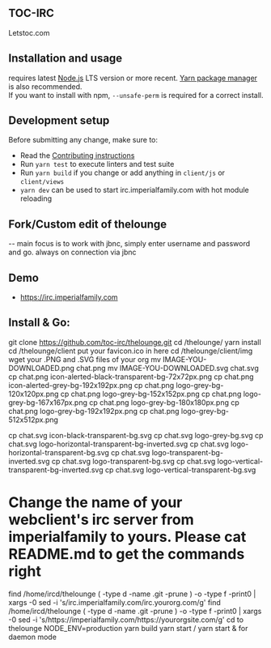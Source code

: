 ## TOC-IRC
Letstoc.com

## Installation and usage

requires latest [Node.js](https://nodejs.org/) LTS version or more recent.
[Yarn package manager](https://yarnpkg.com/) is also recommended.  
If you want to install with npm, `--unsafe-perm` is required for a correct install.

## Development setup

Before submitting any change, make sure to:

- Read the [Contributing instructions](https://github.com/thelounge/thelounge/blob/master/.github/CONTRIBUTING.md#contributing)
- Run `yarn test` to execute linters and test suite
- Run `yarn build` if you change or add anything in `client/js` or `client/views`
- `yarn dev` can be used to start irc.imperialfamily.com with hot module reloading

## Fork/Custom edit of thelounge
-- main focus is to work with jbnc, simply enter username and password and go. always on connection via jbnc
## Demo
- https://irc.imperialfamily.com

## Install & Go:
 git clone https://github.com/toc-irc/thelounge.git
 cd /thelounge/
 yarn install
 cd /thelounge/client
 put your favicon.ico in here
 cd /thelounge/client/img
 wget your .PNG and .SVG files of your org 
 mv IMAGE-YOU-DOWNLOADED.png chat.png
 mv IMAGE-YOU-DOWNLOADED.svg chat.svg
 cp chat.png icon-alerted-black-transparent-bg-72x72px.png
cp chat.png icon-alerted-grey-bg-192x192px.png
cp chat.png logo-grey-bg-120x120px.png
cp chat.png logo-grey-bg-152x152px.png
cp chat.png logo-grey-bg-167x167px.png
cp chat.png logo-grey-bg-180x180px.png
cp chat.png logo-grey-bg-192x192px.png
cp chat.png logo-grey-bg-512x512px.png

cp chat.svg icon-black-transparent-bg.svg
cp chat.svg logo-grey-bg.svg
cp chat.svg logo-horizontal-transparent-bg-inverted.svg
cp chat.svg logo-horizontal-transparent-bg.svg
cp chat.svg logo-transparent-bg-inverted.svg
cp chat.svg logo-transparent-bg.svg
cp chat.svg logo-vertical-transparent-bg-inverted.svg
cp chat.svg logo-vertical-transparent-bg.svg

# Change the name of your webclient's irc server from imperialfamily to yours. Please cat README.md to get the commands right
 find /home/ircd/thelounge \( -type d -name .git -prune \) -o -type f -print0 | xargs -0 sed -i 's/irc.imperialfamily.com/irc.yourorg.com/g'
 find /home/ircd/thelounge \( -type d -name .git -prune \) -o -type f -print0 | xargs -0 sed -i 's/https:\/\/imperialfamily.com/https:\/\/yourorgsite.com/g'
 cd to thelounge
 NODE_ENV=production yarn build
 yarn start / yarn start & for daemon mode
